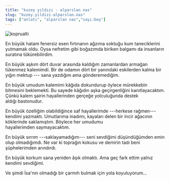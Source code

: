 ```yaml
---
title: "kuzey yıldızı - alparslan nas"
slug: "kuzey.yildizi-alparslan.nas"
tags: ["anlatı", "alparslan nas","sayı:beş"]
---
```




![koprualti](/img/kopru.jpg)


En büyük hatam fenersiz esen
fırtınanın ağzıma soktuğu kum taneciklerini yutmamak oldu. Oysa nefretim
gibi boğazımda biriken balgamı da insanların suratına tükürebilirdim.

En büyük aşkım dört duvar arasında kaldığım zamanlardan armağan tükenmez
kalemimdi. Bir de odamın dört bir yanındaki eskilerden kalma bir yığın
mektup --- sana yazdığım ama gönderemediğim.

En büyük umudum kalemimi kâğıda dokundurup öylece mürekkebin bitmesini
beklemekti. Bu sayede kâğıdın aşka geçirgenliğini kanıtlayacaktım. Çünkü
kalem şairin hayallerinden gerçeğe yolculuğunda destek
aldığı bastonudur.

En büyük özelliğim olabildiğince saf hayallerimde ---herkese rağmen---
kendimi yazmaktı. Umutlarıma inadımı, kayaları delen bir incir ağacının
köklerinde saklamıştım. Böylece her umudumu hayallerimden saymayacaktım.

En büyük sırrım ---saklayamadığım--- seni sevdiğimi düşündüğümden emin
olup olmadığımdı. Ne var ki toprağın kokusu ve demirin tadı beni
şüphelerimden arındırdı.

En büyük korkum sana yeniden âşık olmaktı. Ama geç fark ettim yalnız
kendimi sevdiğimi.

Ve şimdi İsa'nın olmadığı bir çarmıh bulmak için yola koyuluyorum...
